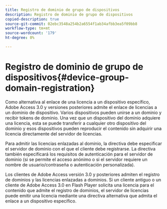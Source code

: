 ```yaml
---
title: Registro de dominio de grupo de dispositivos
description: Registro de dominio de grupo de dispositivos
copied-description: true
source-git-commit: 02ebc3548a254b2a6554f1ab34afbb3ea5f09bb8
workflow-type: tm+mt
source-wordcount: '179'
ht-degree: 0%

---
```


# Registro de dominio de grupo de dispositivos{#device-group-domain-registration}

Como alternativa al enlace de una licencia a un dispositivo específico, Adobe Access 3.0 y versiones posteriores admite el enlace de licencias a un dominio de dispositivo. Varios dispositivos pueden unirse a un dominio y recibir tokens de dominio. Una vez que un dispositivo del dominio adquiere una licencia, esta se puede transferir a cualquier otro dispositivo del dominio y esos dispositivos pueden reproducir el contenido sin adquirir una licencia directamente del servidor de licencias.

Para admitir las licencias enlazadas al dominio, la directiva debe especificar el servidor de dominio con el que el cliente debe registrarse. La directiva también especificará los requisitos de autenticación para el servidor de dominio (si se permite el acceso anónimo o si el servidor requiere un nombre de usuario/contraseña o autenticación personalizada).

Los clientes de Adobe Access versión 3.0 y posteriores admiten el registro de dominios y las licencias enlazadas a dominios. Si un cliente antiguo o un cliente de Adobe Access 3.0 en Flash Player solicita una licencia para el contenido que admite el registro de dominios, el servidor de licencias puede emitir una licencia mediante una directiva alternativa que admita el enlace a un dispositivo específico.
